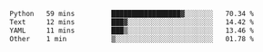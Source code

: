 <!--START_SECTION:waka-->

```txt
Python   59 mins         █████████████████▓░░░░░░░   70.34 %
Text     12 mins         ███▓░░░░░░░░░░░░░░░░░░░░░   14.42 %
YAML     11 mins         ███▒░░░░░░░░░░░░░░░░░░░░░   13.46 %
Other    1 min           ▒░░░░░░░░░░░░░░░░░░░░░░░░   01.78 %
```

<!--END_SECTION:waka-->
